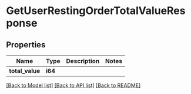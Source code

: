 # GetUserRestingOrderTotalValueResponse

## Properties

Name | Type | Description | Notes
------------ | ------------- | ------------- | -------------
**total_value** | **i64** |  | 

[[Back to Model list]](../README.md#documentation-for-models) [[Back to API list]](../README.md#documentation-for-api-endpoints) [[Back to README]](../README.md)


